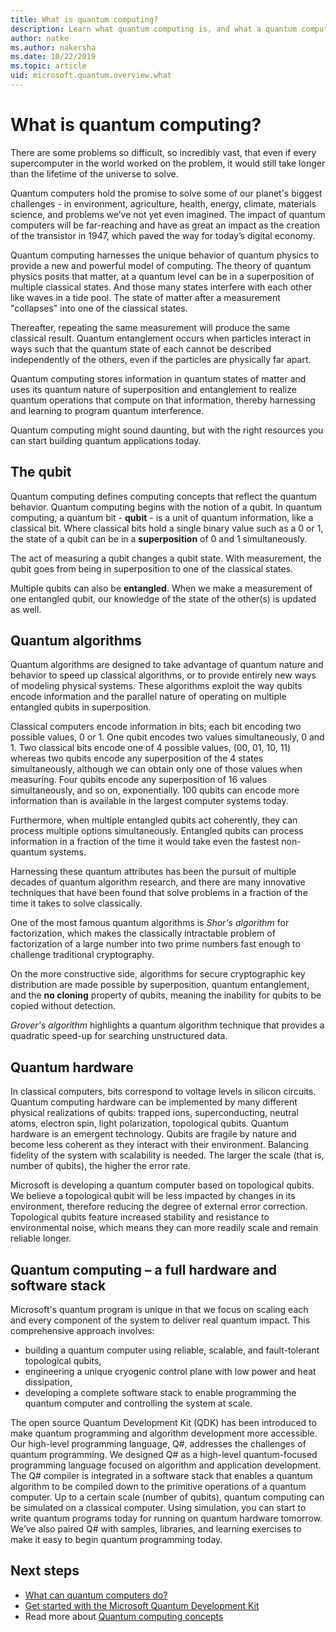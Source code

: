 ```yaml
---
title: What is quantum computing?
description: Learn what quantum computing is, and what a quantum computer can do
author: natke
ms.author: nakersha
ms.date: 10/22/2019
ms.topic: article
uid: microsoft.quantum.overview.what
---
```


# What is quantum computing?

There are some problems so difficult, so incredibly vast, that even if every supercomputer in the world worked on the problem, it would still take longer than the lifetime of the universe to solve.

Quantum computers hold the promise to solve some of our planet's biggest challenges - in environment, agriculture, health, energy, climate, materials science, and problems we’ve not yet even imagined. The impact of quantum computers will be far-reaching and have as great an impact as the creation of the transistor in 1947, which paved the way for today’s digital economy.

Quantum computing harnesses the unique behavior of quantum physics to provide a new and powerful model of computing. The theory of quantum physics posits that matter, at a quantum level can be in a superposition of multiple classical states. And those many states interfere with each other like waves in a tide pool.  The state of matter after a measurement "collapses" into one of the classical states. 

Thereafter, repeating the same measurement will produce the same classical result.  Quantum entanglement occurs when particles interact in ways such that the quantum state of each cannot be described independently of the others, even if the particles are physically far apart.  

Quantum computing stores information in quantum states of matter and uses its quantum nature of superposition and entanglement to realize quantum operations that compute on that information, thereby harnessing and learning to program quantum interference.

Quantum computing might sound daunting, but with the right resources you can start building quantum applications today.

## The qubit

Quantum computing defines computing concepts that reflect the quantum behavior.  Quantum computing begins with the notion of a qubit.  In quantum computing, a quantum bit - **qubit** - is a unit of quantum information, like a classical bit. Where classical bits hold a single binary value such as a 0 or 1, the state of a qubit can be in a **superposition** of 0 and 1 simultaneously.  

The act of measuring a qubit changes a qubit state. With measurement, the qubit goes from being in superposition to one of the classical states.  

Multiple qubits can also be **entangled**. When we make a measurement of one entangled qubit, our knowledge of the state of the other(s) is updated as well.

## Quantum algorithms

Quantum algorithms are designed to take advantage of quantum nature and behavior to speed up classical algorithms, or to provide entirely new ways of modeling physical systems.  These algorithms exploit the way qubits encode information and the parallel nature of operating on multiple entangled qubits in superposition.  

Classical computers encode information in bits; each bit encoding two possible values, 0 or 1.  One qubit encodes two values simultaneously, 0 and 1.  Two classical bits encode one of 4 possible values, (00, 01, 10, 11) whereas two qubits encode any superposition of the 4 states simultaneously, although we can obtain only one of those values when measuring. Four qubits encode any superposition of 16 values simultaneously, and so on, exponentially.  100 qubits can encode more information than is available in the largest computer systems today.  

Furthermore, when multiple entangled qubits act coherently, they can process multiple options simultaneously. Entangled qubits can process information in a fraction of the time it would take even the fastest non-quantum systems.

Harnessing these quantum attributes has been the pursuit of multiple decades of quantum algorithm research, and there are many innovative techniques that have been found that solve problems in a fraction of the time it takes to solve classically.  

One of the most famous quantum algorithms is _Shor's algorithm_ for factorization, which makes the classically intractable problem of factorization of a large number into two prime numbers fast enough to challenge traditional cryptography.

On the more constructive side, algorithms for secure cryptographic key distribution are made possible by superposition, quantum entanglement, and the **no cloning** property of qubits, meaning the inability for qubits to be copied without detection.

_Grover's algorithm_ highlights a quantum algorithm technique that provides a quadratic speed-up for searching unstructured data.

## Quantum hardware

In classical computers, bits correspond to voltage levels in silicon circuits. Quantum computing hardware can be implemented by many different physical realizations of qubits: trapped ions, superconducting, neutral atoms, electron spin, light polarization, topological qubits. Quantum hardware is an emergent technology. Qubits are fragile by nature and become less coherent as they interact with their environment. Balancing fidelity of the system with scalability is needed. The larger the scale (that is, number of qubits), the higher the error rate.

Microsoft is developing a quantum computer based on topological qubits. We believe a topological qubit will be less impacted by changes in its environment, therefore reducing the degree of external error correction. Topological qubits feature increased stability and resistance to environmental noise, which means they can more readily scale and remain reliable longer.

## Quantum computing – a full hardware and software stack

Microsoft's quantum program is unique in that we focus on scaling each and every component of the system to deliver real quantum impact. This comprehensive approach involves:

* building a quantum computer using reliable, scalable, and fault-tolerant topological qubits, 
* engineering a unique cryogenic control plane with low power and heat dissipation, 
* developing a complete software stack to enable programming the quantum computer and controlling the system at scale.

The open source Quantum Development Kit (QDK) has been introduced to make quantum programming and algorithm development more accessible. Our high-level programming language, Q#, addresses the challenges of quantum programming.  We designed Q# as a high-level quantum-focused programming language focused on algorithm and application development. The Q# compiler is integrated in a software stack that enables a quantum algorithm to be compiled down to the primitive operations of a quantum computer.  Up to a certain scale (number of qubits), quantum computing can be simulated on a classical computer. Using simulation, you can start to write quantum programs today for running on quantum hardware tomorrow.  We’ve also paired Q# with samples, libraries, and learning exercises to make it easy to begin quantum programming today. 

## Next steps

* [What can quantum computers do?](xref:microsoft.quantum.overview.computers)
* [Get started with the Microsoft Quantum Development Kit](xref:microsoft.quantum.welcome)
* Read more about [Quantum computing concepts](xref:microsoft.quantum.concepts.intro)
